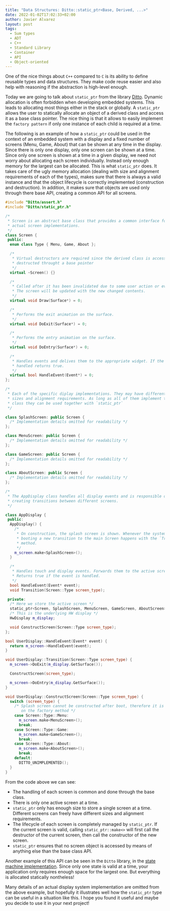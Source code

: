 ```yaml
---
title: "Data Structures: Ditto::static_ptr<Base, Derived, ...>"
date: 2022-01-02T17:02:33+02:00
author: Javier Alvarez
layout: post
tags:
  - Sum types
  - ADT
  - C++
  - Standard Library
  - Container
  - API
  - Object-oriented
---
```


One of the nice things about `C++` compared to `C` is its ability to define reusable types and data structures. They make code reuse easier and also help with reasoning if the abstraction is high-level enough.

Today we are going to talk about `static_ptr` from the library [Ditto](https://github.com/javier-varez/ditto). Dynamic allocation is often forbidden when developing embedded systems. This leads to allocating most things either in the stack or globally. A `static_ptr` allows the user to statically allocate an object of a derived class and access it as a base class pointer. The nice thing is that it allows to easily implement the `factory pattern` if only one instance of each child is required at a time.

The following is an example of how a `static_ptr` could be used in the context of an embedded system with a display and a fixed number of screens (Menu, Game, About) that can be shown at any time in the display. Since there is only one display, only one screen can be shown at a time. Since only one screen is shown at a time in a given display, we need not worry about allocating each screen individually. Instead only enough memory for the largest can be allocated. This is what `static_ptr` does. It takes care of the ugly memory allocation (dealing with size and alignment requirements of each of the types), makes sure that there is always a valid instance and that the object lifecycle is correctly implemented (construction and destruction). In addition, it makes sure that objects are used only through there base API, creating a common API for all screens.

```c++
#include "Ditto/assert.h"
#include "Ditto/static_ptr.h"

/*
 * Screen is an abstract base class that provides a common interface for all
 * actual screen implementations.
 */
class Screen {
 public:
  enum class Type { Menu, Game, About };

  /*
   * Virtual destructors are required since the derived class is accessed and
   * destructed throught a base pointer
   */
  virtual ~Screen() {}

  /*
   * Called after it has been invalidated due to some user action or event.
   * The screen will be updated with the new changed contents.
   */
  virtual void Draw(Surface*) = 0;

  /*
   * Performs the exit animation on the surface.
   */
  virtual void DoExit(Surface*) = 0;

  /*
   * Performs the entry animation on the surface.
   */
  virtual void DoEntry(Surface*) = 0;

  /*
   * Handles events and delives them to the appropriate widget. If the event is
   * handled returns true.
   */
  virtual bool HandleEvent(Event*) = 0;
};

/*
 * Each of the specific diplay implementations. They may have different members,
 * sizes and alignment requirements. As long as all of them implement the base
 * class they can be used together with `static_ptr`
 */

class SplashScreen: public Screen {
  /* Implementation details omitted for readability */
};

class MenuScreen: public Screen {
  /* Implementation details omitted for readability */
};

class GameScreen: public Screen {
  /* Implementation details omitted for readability */
};

class AboutScreen: public Screen {
  /* Implementation details omitted for readability */
};

/*
 * The AppDisplay class handles all display events and is responsible of
 * creating transitions between different screens.
 */

class AppDisplay {
 public:
  AppDisplay() {
    /*
     * On construction, the splash screen is shown. Whenever the system is done
     * booting a new transition to the main Screen happens with the `Transition`
     * method.
     */
    m_screen.make<SplashScreen>();
  }

  /*
   * Handles touch and display events. Forwards them to the active screen.
   * Returns true if the event is handled.
   */
  bool HandleEvent(Event* event);
  void Transition(Screen::Type screen_type);

 private:
  /* Here we store the active screen */
  static_ptr<Screen, SplashScreen, MenuScreen, GameScreen, AboutScreen> m_screen;
  /* This is the underlying HW display */
  HwDisplay m_display;

  void ConstructScreen(Screen::Type screen_type);
};

bool UserDisplay::HandleEvent(Event* event) {
  return m_screen->HandleEvent(event);
}

void UserDisplay::Transition(Screen::Type screen_type) {
  m_screen->DoExit(m_display.GetSurface());

  ConstructScreen(screen_type);

  m_screen->DoEntry(m_display.GetSurface());
}

void UserDisplay::ConstructScreen(Screen::Type screen_type) {
  switch (screen_type) {
    /* Splash screen cannot be constructed after boot, therefore it is ommited
       on the factory method */
    case Screen::Type::Menu:
      m_screen.make<MenuScreen>();
      break;
    case Screen::Type::Game:
      m_screen.make<GameScreen>();
      break;
    case Screen::Type::About:
      m_screen.make<AboutScreen>();
      break;
    default:
      DITTO_UNIMPLEMENTED();
  }
}
```

From the code above we can see:
  * The handling of each screen is common and done through the base class.
  * There is only one active screen at a time.
  * `static_ptr` only has enough size to store a single screen at a time. Different screens can freely have different sizes and alignment requirements.
  * The lifecycle of each screen is completely managed by `static_ptr`. If the current screen is valid, calling `static_ptr::make<>` will first call the destructor of the current screen, then call the constructor of the new screen.
  * `static_ptr` ensures that no screen object is accessed by means of anything else than the base class API.

Another example of this API can be seen in the `Ditto` library, in the [state machine implementation](https://github.com/Javier-varez/Ditto/blob/main/include/ditto/state_machine.h). Since only one state is valid at a time, your application only requires enough space for the largest one. But everything is allocated statically nontheless!

Many details of an actual display system implementation are omitted from the above example, but hopefully it illustrates well how the `static_ptr` type can be useful in a situation like this. I hope you found it useful and maybe you decide to use it in your next project!
